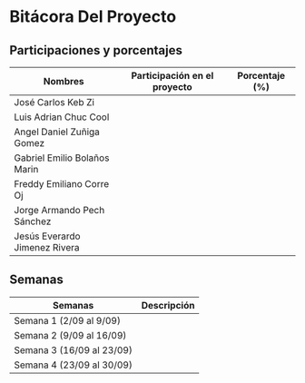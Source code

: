 # Bitácora Del Proyecto

## Participaciones y porcentajes

| Nombres                      | Participación en el proyecto | Porcentaje (%) |
|------------------------------|------------------------------|----------------|
|José Carlos Keb Zi            |                              |                |
|Luis Adrian Chuc Cool         |                              |                |
|Angel Daniel Zuñiga Gomez     |                              |                |
|Gabriel Emilio Bolaños Marin  |                              |                |
|Freddy Emiliano Corre Oj      |                              |                |
|Jorge Armando Pech Sánchez    |                              |                |
|Jesús Everardo Jimenez Rivera |                              |                |

## Semanas
|Semanas                   | Descripción |
|--------------------------|-------------|
| Semana 1 (2/09 al 9/09)  |             |
| Semana 2 (9/09  al 16/09)|             |
| Semana 3 (16/09 al 23/09)|             |
| Semana 4 (23/09 al 30/09)|             |
